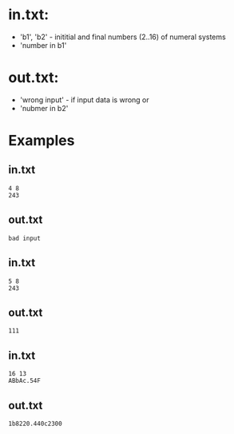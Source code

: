# in.txt:
* 'b1', 'b2' - inititial and final numbers (2..16) of numeral systems
* 'number in b1'
# out.txt:
* 'wrong input' - if input data is wrong
    or
* 'nubmer in b2'

# Examples
## in.txt
    4 8
    243

## out.txt
    bad input
    
## in.txt
    5 8
    243

## out.txt
    111

## in.txt
    16 13
    ABbAc.54F

## out.txt
    1b8220.440c2300
    